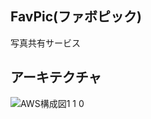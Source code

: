 ## FavPic(ファボピック)
写真共有サービス

## アーキテクチャ
![AWS構成図1 1 0](https://user-images.githubusercontent.com/40521965/73123389-f4be0f80-3fd2-11ea-9893-66ed477bddc9.png)
